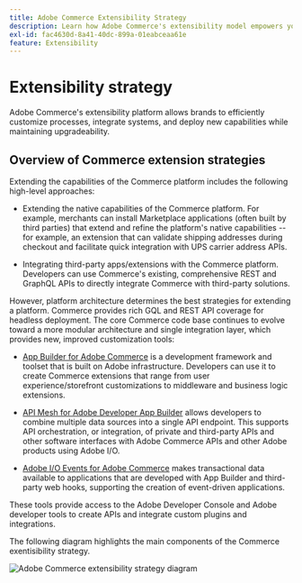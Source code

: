 ```yaml
---
title: Adobe Commerce Extensibility Strategy
description: Learn how Adobe Commerce's extensibility model empowers you to customize your implementation.
exl-id: fac4630d-8a41-40dc-899a-01eabceaa61e
feature: Extensibility
---
```

# Extensibility strategy

Adobe Commerce's extensibility platform allows brands to efficiently customize processes, integrate systems, and deploy new capabilities while maintaining upgradeability.

## Overview of Commerce extension strategies

Extending the capabilities of the Commerce platform includes the following high-level approaches:

*   Extending the native capabilities of the Commerce platform. For example, merchants can install Marketplace applications (often built by third parties) that extend and refine the platform's native capabilities -- for example, an extension that can validate shipping addresses during checkout and facilitate quick integration with UPS carrier address APIs.

*   Integrating third-party apps/extensions with the Commerce platform. Developers can use Commerce's existing, comprehensive REST and GraphQL APIs to directly integrate Commerce with third-party solutions. 

However, platform architecture determines the best strategies for extending a platform. Commerce provides rich GQL and REST API coverage for headless deployment. The core Commerce code base continues to evolve toward a more modular architecture and single integration layer, which provides new, improved customization tools:

*   [App Builder for Adobe Commerce](https://experienceleague.adobe.com/docs/commerce-learn/tutorials/adobe-developer-app-builder/introduction-to-app-builder.html) is a development framework and toolset that is built on Adobe infrastructure. Developers can use it to create Commerce extensions that range from user experience/storefront customizations to middleware and business logic extensions. 

*   [API Mesh for Adobe Developer App Builder](https://developer.adobe.com/graphql-mesh-gateway/) allows developers to combine multiple data sources into a single API endpoint. This supports API orchestration, or integration, of private and third-party APIs and other software interfaces with Adobe Commerce APIs and other Adobe products using Adobe I/O.

*   [Adobe I/O Events for Adobe Commerce](https://developer.adobe.com/commerce/events/get-started/) makes transactional data available to applications that are developed with App Builder and third-party web hooks, supporting the creation of event-driven applications. 

These tools provide access to the Adobe Developer Console and Adobe developer tools to create APIs and integrate custom plugins and integrations.

The following diagram highlights the main components of the Commerce exentisibility strategy.

![Adobe Commerce extensibility strategy diagram](../../assets/playbooks/extensibility-strategy-overview.svg)
